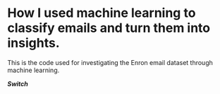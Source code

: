 # How I used machine learning to classify emails and turn them into insights.

This is the code used for investigating the Enron email dataset through machine learning.

***Switch***
